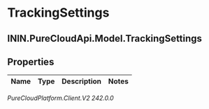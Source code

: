 # TrackingSettings

## ININ.PureCloudApi.Model.TrackingSettings

## Properties

|Name | Type | Description | Notes|
|------------ | ------------- | ------------- | -------------|



_PureCloudPlatform.Client.V2 242.0.0_
